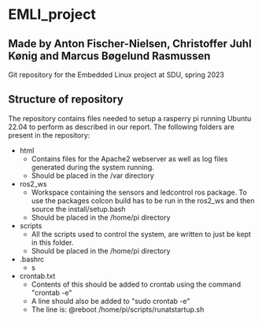 # EMLI_project
## Made by Anton Fischer-Nielsen, Christoffer Juhl Kønig and Marcus Bøgelund Rasmussen
Git repository for the Embedded Linux project at SDU, spring 2023

## Structure of repository
The repository contains files needed to setup a rasperry pi running Ubuntu 22.04 to perform as described in our report.
The following folders are present in the repository:
* html
  * Contains files for the Apache2 webserver as well as log files generated during the system running.
  * Should be placed in the /var directory
* ros2_ws
  * Workspace containing the sensors and ledcontrol ros package. To use the packages colcon build has to be run in the ros2_ws and then source the install/setup.bash 
  * Should be placed in the /home/pi directory
* scripts
  * All the scripts used to control the system, are written to just be kept in this folder. 
  * Should be placed in the /home/pi directory
* .bashrc
  * s
* crontab.txt
  * Contents of this should be added to crontab using the command "crontab -e"
  * A line should also be added to "sudo crontab -e"
   * The line is: @reboot /home/pi/scripts/runatstartup.sh 
